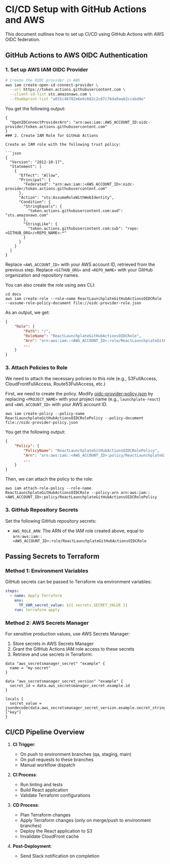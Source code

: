 # CI/CD Setup with GitHub Actions and AWS

This document outlines how to set up CI/CD using GitHub Actions with AWS OIDC federation.

## GitHub Actions to AWS OIDC Authentication

### 1. Set up AWS IAM OIDC Provider

```bash
# Create the OIDC provider in AWS
aws iam create-open-id-connect-provider \
  --url https://token.actions.githubusercontent.com \
  --client-id-list sts.amazonaws.com \
  --thumbprint-list "a031c46782e6e6c662c2c87c76da9aa62ccabd8e"
```

You get the following output:
```
{
  "OpenIDConnectProviderArn": "arn:aws:iam::AWS_ACCOUNT_ID:oidc-provider/token.actions.githubusercontent.com"
}
### 2. Create IAM Role for GitHub Actions

Create an IAM role with the following trust policy:

```json
{
  "Version": "2012-10-17",
  "Statement": [
    {
      "Effect": "Allow",
      "Principal": {
        "Federated": "arn:aws:iam::<AWS_ACCOUNT_ID>:oidc-provider/token.actions.githubusercontent.com"
      },
      "Action": "sts:AssumeRoleWithWebIdentity",
      "Condition": {
        "StringEquals": {
          "token.actions.githubusercontent.com:aud": "sts.amazonaws.com"
        },
        "StringLike": {
          "token.actions.githubusercontent.com:sub": "repo:<GITHUB_ORG>/<REPO_NAME>:*"
        }
      }
    }
  ]
}
```
Replace `<AWS_ACCOUNT_ID>` with your AWS account ID, retrieved from the previous step.
Replace `<GITHUB_ORG>` and `<REPO_NAME>` with your GitHub organization and repository names.

You can also create the role using aws CLI:
```bin/sh
cd docs
aws iam create-role --role-name ReactLaunchplateGitHubActionsOIDCRole --assume-role-policy-document file://oidc-provider-role.json
```

As an output, we get:
```json
{
    "Role": {
        "Path": "/",
        "RoleName": "ReactLaunchplateGitHubActionsOIDCRole",
        "Arn": "arn:aws:iam::<AWS_ACCOUNT_ID>:role/ReactLaunchplateGitHubActionsOIDCRole",
        ...
    }
}
```

### 3. Attach Policies to Role

We need to attach the necessary policies to this role (e.g., S3FullAccess, CloudFrontFullAccess, Route53FullAccess, etc.)

First, we need to create the policy. Modify [oidc-provider-policy.json](oidc-provider-policy.json) by replacing `<PROJECT_NAME>` with your project name (e.g., `launchplate-react`) and `<AWS_ACCOUNT_ID>` with your AWS account ID.

```bin/sh
aws iam create-policy --policy-name ReactLaunchplateGitHubActionsOIDCRolePolicy --policy-document file://oidc-provider-policy.json
```

You get the following output:
```json
{
    "Policy": {
        "PolicyName": "ReactLaunchplateGitHubActionsOIDCRolePolicy",
        "Arn": "arn:aws:iam::<AWS_ACCOUNT_ID>:policy/ReactLaunchplateGitHubActionsOIDCRolePolicy",
        ...
    }
}
```

Then, we can attach the policy to the role:

```bin/sh
aws iam attach-role-policy --role-name ReactLaunchplateGitHubActionsOIDCRole --policy-arn arn:aws:iam::<AWS_ACCOUNT_ID>:policy/ReactLaunchplateGitHubActionsOIDCRolePolicy
```

### 3. GitHub Repository Secrets

Set the following GitHub repository secrets:

- `AWS_ROLE_ARN`: The ARN of the IAM role created above, equal to `arn:aws:iam::<AWS_ACCOUNT_ID>:role/ReactLaunchplateGitHubActionsOIDCRole`

## Passing Secrets to Terraform

### Method 1: Environment Variables

GitHub secrets can be passed to Terraform via environment variables:

```yaml
steps:
  - name: Apply Terraform
    env:
      TF_VAR_secret_value: ${{ secrets.SECRET_VALUE }}
    run: terraform apply
```

### Method 2: AWS Secrets Manager

For sensitive production values, use AWS Secrets Manager:

1. Store secrets in AWS Secrets Manager
2. Grant the GitHub Actions IAM role access to these secrets
3. Retrieve and use secrets in Terraform:

```hcl
data "aws_secretsmanager_secret" "example" {
  name = "my-secret"
}

data "aws_secretsmanager_secret_version" "example" {
  secret_id = data.aws_secretsmanager_secret.example.id
}

locals {
  secret_value = jsondecode(data.aws_secretsmanager_secret_version.example.secret_string)["key"]
}
```

## CI/CD Pipeline Overview

1. **CI Trigger**:
   - On push to environment branches (qa, staging, main)
   - On pull requests to these branches
   - Manual workflow dispatch

2. **CI Process**:
   - Run linting and tests
   - Build React application
   - Validate Terraform configurations

3. **CD Process**:
   - Plan Terraform changes
   - Apply Terraform changes (only on merge/push to environment branches)
   - Deploy the React application to S3
   - Invalidate CloudFront cache

4. **Post-Deployment**:
   - Send Slack notification on completion
